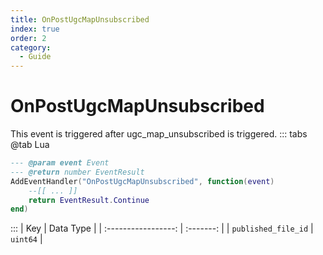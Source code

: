 ```yaml
---
title: OnPostUgcMapUnsubscribed
index: true
order: 2
category:
  - Guide
---
```


# OnPostUgcMapUnsubscribed
This event is triggered after ugc_map_unsubscribed is triggered.
::: tabs
@tab Lua
```lua
--- @param event Event
--- @return number EventResult
AddEventHandler("OnPostUgcMapUnsubscribed", function(event)
    --[[ ... ]]
    return EventResult.Continue
end)
```

:::
|         Key         | Data Type |
| :-----------------: | :-------: |
| `published_file_id` |  `uint64` |